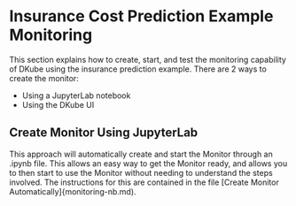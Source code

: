 # Insurance Cost Prediction Example Monitoring

 This section explains how to create, start, and test the monitoring capability of DKube using the insurance prediction example.  There are 2 ways to create the monitor:
 - Using a JupyterLab notebook
 - Using the DKube UI

## Create Monitor Using JupyterLab
 This approach will automatically create and start the Monitor through an .ipynb file.  This allows an easy way to get the Monitor ready, and allows you to then start to use the Monitor without needing to understand the steps involved.  The instructions for this are contained in the file [Create Monitor Automatically]{monitoring-nb.md).
